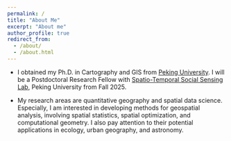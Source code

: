 ```yaml
---
permalink: /
title: "About Me"
excerpt: "About me"
author_profile: true
redirect_from: 
  - /about/
  - /about.html
---
```


* I obtained my Ph.D. in Cartography and GIS from [Peking University](https://www.pku.edu.cn). I will be a Postdoctoral Research Fellow with [Spatio-Temporal Social Sensing Lab](https://geos3.netlify.app/), Peking University from Fall 2025.

* My research areas are quantitative geography and spatial data science. Especially, I am interested in developing methods for geospatial analysis, involving spatial statistics, spatial optimization, and computational geometry. I also pay attention to their potential applications in ecology, urban geography, and astronomy. 
